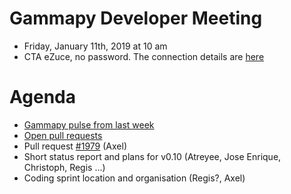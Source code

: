 # Gammapy Developer Meeting

* Friday, January 11th, 2019 at 10 am
* CTA eZuce, no password.  The connection details are [here](../ezuce.txt)

# Agenda

* [Gammapy pulse from last week](https://github.com/gammapy/gammapy/pulse)
* [Open pull requests]()
* Pull request [#1979](https://github.com/gammapy/gammapy/pull/1979) (Axel)
* Short status report and plans for v0.10 (Atreyee, Jose Enrique, Christoph, Regis ...) 
* Coding sprint location and organisation (Regis?, Axel)
